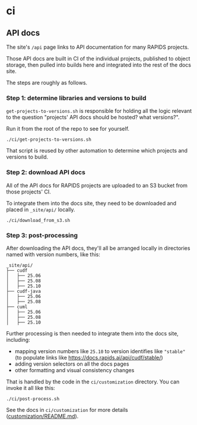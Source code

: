 # ci

## API docs

The site's `/api` page links to API documentation for many RAPIDS projects.

Those API docs are built in CI of the individual projects, published to object storage,
then pulled into builds here and integrated into the rest of the docs site.

The steps are roughly as follows.

### Step 1: determine libraries and versions to build

`get-projects-to-versions.sh` is responsible for holding all the logic relevant to the question "projects' API docs should be hosted? what versions?".

Run it from the root of the repo to see for yourself.

```shell
./ci/get-projects-to-versions.sh
```

That script is reused by other automation to determine which projects and versions to build.

### Step 2: download API docs

All of the API docs for RAPIDS projects are uploaded to an S3 bucket from those projects' CI.

To integrate them into the docs site, they need to be downloaded and placed in `_site/api/` locally.

```shell
./ci/download_from_s3.sh
```

### Step 3: post-processing

After downloading the API docs, they'll all be arranged locally in directories named with version numbers, like this:

```text
_site/api/
├── cudf
│   ├── 25.06
│   ├── 25.08
│   ├── 25.10
├── cudf-java
│   ├── 25.06
│   ├── 25.08
├── cuml
│   ├── 25.06
│   ├── 25.08
│   ├── 25.10
```

Further processing is then needed to integrate them into the docs site, including:

* mapping version numbers like `25.10` to version identifies like `"stable"` (to populate links like https://docs.rapids.ai/api/cudf/stable/)
* adding version selectors on all the docs pages
* other formatting and visual consistency changes

That is handled by the code in the `ci/customization` directory.
You can invoke it all like this:

```shell
./ci/post-process.sh
```

See the docs in `ci/customization` for more details ([customization/README.md](./customization/README.md)).
